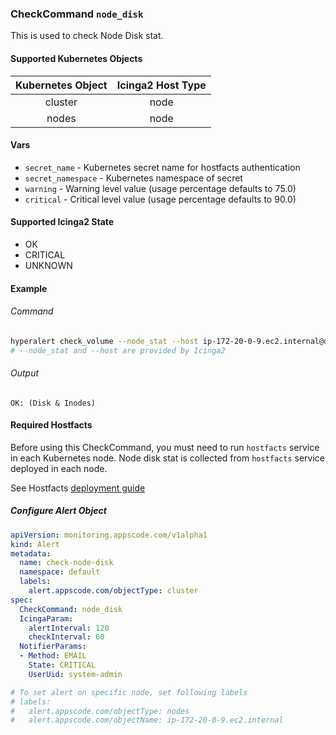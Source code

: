 ### CheckCommand `node_disk`

This is used to check Node Disk stat.

#### Supported Kubernetes Objects

| Kubernetes Object | Icinga2 Host Type |
| :---:             | :---:             |
| cluster           | node              |
| nodes             | node              |

#### Vars

* `secret_name` - Kubernetes secret name for hostfacts authentication
* `secret_namespace` - Kubernetes namespace of secret
* `warning` - Warning level value (usage percentage defaults to 75.0)
* `critical` - Critical level value (usage percentage defaults to 90.0)

#### Supported Icinga2 State

* OK
* CRITICAL
* UNKNOWN

#### Example
###### Command
```sh
hyperalert check_volume --node_stat --host ip-172-20-0-9.ec2.internal@default
# --node_stat and --host are provided by Icinga2
```
###### Output
```
OK: (Disk & Inodes)
```

#### Required Hostfacts
Before using this CheckCommand, you must need to run `hostfacts` service in each Kubernetes node.
Node disk stat is collected from `hostfacts` service deployed in each node.

See Hostfacts [deployment guide](hostfacts.md)


##### Configure Alert Object
```yaml
apiVersion: monitoring.appscode.com/v1alpha1
kind: Alert
metadata:
  name: check-node-disk
  namespace: default
  labels:
    alert.appscode.com/objectType: cluster
spec:
  CheckCommand: node_disk
  IcingaParam:
    alertInterval: 120
    checkInterval: 60
  NotifierParams:
  - Method: EMAIL
    State: CRITICAL
    UserUid: system-admin

# To set alert on specific node, set following labels
# labels:
#   alert.appscode.com/objectType: nodes
#   alert.appscode.com/objectName: ip-172-20-0-9.ec2.internal
```

